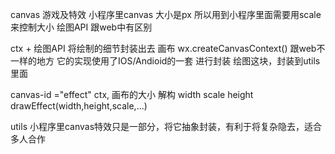 canvas  游戏及特效
小程序里canvas 大小是px  所以用到小程序里面需要用scale来控制大小 
绘图API 跟web中有区别 


ctx + 绘图API 将绘制的细节封装出去
画布 wx.createCanvasContext() 跟web不一样的地方 它的实现使用了IOS/Andioid的一套
进行封装  绘图这块，封装到utils 里面

canvas-id ="effect"
ctx,
画布的大小  解构 width scale height 
drawEffect(width,height,scale,...)

utils
    小程序里canvas特效只是一部分，将它抽象封装，有利于将复杂隐去，适合多人合作
    


